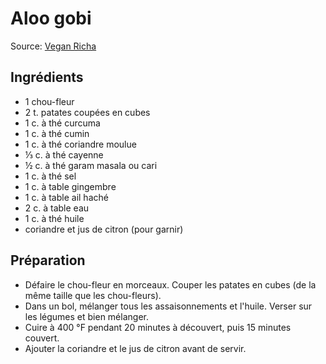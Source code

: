 # Aloo gobi
Source: [Vegan Richa](https://www.veganricha.com/baked-aloo-gobi-vegan-recipe/)

## Ingrédients
* 1 chou-fleur
* 2 t. patates coupées en cubes
* 1 c. à thé curcuma
* 1 c. à thé cumin
* 1 c. à thé coriandre moulue
* ⅓ c. à thé cayenne
* ½ c. à thé garam masala ou cari
* 1 c. à thé sel
* 1 c. à table gingembre
* 1 c. à table ail haché
* 2 c. à table eau
* 1 c. à thé huile
* coriandre et jus de citron (pour garnir)

## Préparation
* Défaire le chou-fleur en morceaux. Couper les patates en cubes (de la même taille que les chou-fleurs).
* Dans un bol, mélanger tous les assaisonnements et l'huile. Verser sur les légumes et bien mélanger.
* Cuire à 400 °F pendant 20 minutes à découvert, puis 15 minutes couvert.
* Ajouter la coriandre et le jus de citron avant de servir.